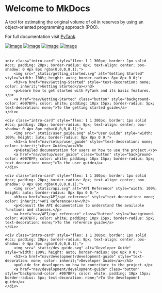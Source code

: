 # **Welcome to MkDocs**

A tool for estimating the original volume of oil in reserves by using an
object-oriented programming approach (POO).

For full documentation
visit [PyTank](https://github.com/ESPOL-FICT-PETROLEOS/PYTANK.git).

[![image](https://badge.fury.io/py/pytank.svg)](https://badge.fury.io/py/pytask.svg)
[![image](https://img.shields.io/pypi/pyversions/pytank)](https://img.shields.io/pypi/pyversions/pytank)
[![image](https://github.com/reservoirpy/reservoirpy/actions/workflows/test.yml/badge.svg?branch=master)](https://github.com/reservoirpy/reservoirpy/actions/workflows/test.yml/badge.svg?branch=master)
[![image](https://codecov.io/gh/reservoirpy/reservoirpy/branch/master/graph/badge.svg?token=JC8R1PB5EO)](https://codecov.io/gh/reservoirpy/reservoirpy/branch/master/graph/badge.svg?token=JC8R1PB5EO)

<div class="card-container" style="display: flex; flex-wrap: wrap; gap: 20px; margin-top: 20px;">
  
    <div class="intro-card" style="flex: 1 1 300px; border: 1px solid #ccc; padding: 20px; border-radius: 8px; text-align: center; box-shadow: 0 4px 8px rgba(0,0,0,0.1);">
        <img src="_static/getting_started.svg" alt="Getting Started" style="width: 100%; height: auto; border-radius: 8px 8px 0 0;">
        <h3><a href="nav/Getting-Started" style="text-decoration: none; color: inherit;">Getting Started</a></h3>
        <p>Learn how to get started with PyTank and its basic features.</p>
        <a href="nav/Getting-Started" class="button" style="background-color: #007BFF; color: white; padding: 10px 15px; border-radius: 5px; text-decoration: none;">To the getting started guide</a>
    </div>

    <div class="intro-card" style="flex: 1 1 300px; border: 1px solid #ccc; padding: 20px; border-radius: 8px; text-align: center; box-shadow: 0 4px 8px rgba(0,0,0,0.1);">
        <img src="_static/user_guide.svg" alt="User Guide" style="width: 100%; height: auto; border-radius: 8px 8px 0 0;">
        <h3><a href="nav/setup/user_guide" style="text-decoration: none; color: inherit;">User Guide</a></h3>
        <p>Detailed documentation for users on how to use the project.</p>
        <a href="nav/setup/user_guide" class="button" style="background-color: #007BFF; color: white; padding: 10px 15px; border-radius: 5px; text-decoration: none;">To the user guide</a>
    </div>

    <div class="intro-card" style="flex: 1 1 300px; border: 1px solid #ccc; padding: 20px; border-radius: 8px; text-align: center; box-shadow: 0 4px 8px rgba(0,0,0,0.1);">
        <img src="_static/api.svg" alt="API Reference" style="width: 100%; height: auto; border-radius: 8px 8px 0 0;">
        <h3><a href="nav/API/api_reference" style="text-decoration: none; color: inherit;">API Reference</a></h3>
        <p>Consult the API documentation to understand the available functions and classes.</p>
        <a href="nav/API/api_reference" class="button" style="background-color: #007BFF; color: white; padding: 10px 15px; border-radius: 5px; text-decoration: none;">To the reference guide</a>
    </div>

    <div class="intro-card" style="flex: 1 1 300px; border: 1px solid #ccc; padding: 20px; border-radius: 8px; text-align: center; box-shadow: 0 4px 8px rgba(0,0,0,0.1);">
        <img src="_static/dev_guide.svg" alt="Developer Guide" style="width: 100%; height: auto; border-radius: 8px 8px 0 0;">
        <h3><a href="nav/development/development-guide" style="text-decoration: none; color: inherit;">Developer Guide</a></h3>
        <p>Guide for developers on how to contribute to the project.</p>
        <a href="nav/development/development-guide" class="button" style="background-color: #007BFF; color: white; padding: 10px 15px; border-radius: 5px; text-decoration: none;">To the development guide</a>
    </div>

</div>
